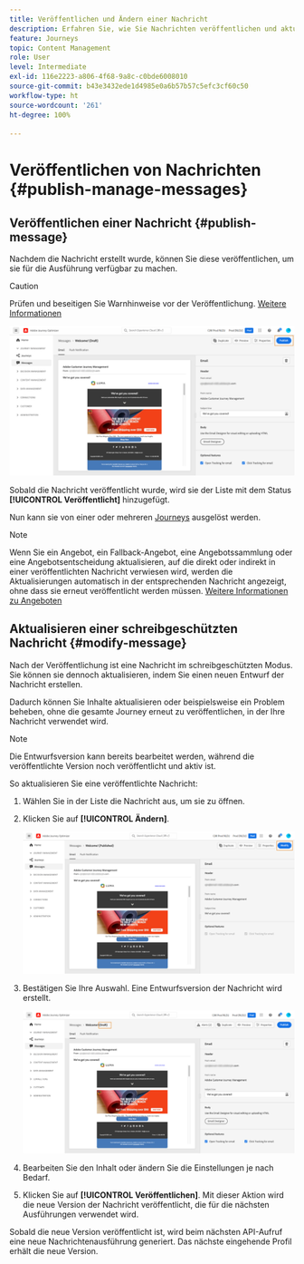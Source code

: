 ```yaml
---
title: Veröffentlichen und Ändern einer Nachricht
description: Erfahren Sie, wie Sie Nachrichten veröffentlichen und aktualisieren
feature: Journeys
topic: Content Management
role: User
level: Intermediate
exl-id: 116e2223-a806-4f68-9a8c-c0bde6008010
source-git-commit: b43e3432ede1d4985e0a6b57b57c5efc3cf60c50
workflow-type: ht
source-wordcount: '261'
ht-degree: 100%

---
```


# Veröffentlichen von Nachrichten {#publish-manage-messages}

## Veröffentlichen einer Nachricht {#publish-message}

Nachdem die Nachricht erstellt wurde, können Sie diese veröffentlichen, um sie für die Ausführung verfügbar zu machen.

>[!CAUTION]
>
>Prüfen und beseitigen Sie Warnhinweise vor der Veröffentlichung. [Weitere Informationen](alerts.md)

![](assets/publish-message.png)

Sobald die Nachricht veröffentlicht wurde, wird sie der Liste mit dem Status **[!UICONTROL Veröffentlicht]** hinzugefügt.

Nun kann sie von einer oder mehreren [Journeys](../building-journeys/journey.md) ausgelöst werden.

>[!NOTE]
>
>Wenn Sie ein Angebot, ein Fallback-Angebot, eine Angebotssammlung oder eine Angebotsentscheidung aktualisieren, auf die direkt oder indirekt in einer veröffentlichten Nachricht verwiesen wird, werden die Aktualisierungen automatisch in der entsprechenden Nachricht angezeigt, ohne dass sie erneut veröffentlicht werden müssen. [Weitere Informationen zu Angeboten](../offers/get-started/starting-offer-decisioning.md)

## Aktualisieren einer schreibgeschützten Nachricht {#modify-message}

Nach der Veröffentlichung ist eine Nachricht im schreibgeschützten Modus. Sie können sie dennoch aktualisieren, indem Sie einen neuen Entwurf der Nachricht erstellen.

Dadurch können Sie Inhalte aktualisieren oder beispielsweise ein Problem beheben, ohne die gesamte Journey erneut zu veröffentlichen, in der Ihre Nachricht verwendet wird.

>[!NOTE]
>
>Die Entwurfsversion kann bereits bearbeitet werden, während die veröffentlichte Version noch veröffentlicht und aktiv ist.

So aktualisieren Sie eine veröffentlichte Nachricht:

1. Wählen Sie in der Liste die Nachricht aus, um sie zu öffnen.

1. Klicken Sie auf **[!UICONTROL Ändern]**.

   ![](assets/message-modify.png)

1. Bestätigen Sie Ihre Auswahl. Eine Entwurfsversion der Nachricht wird erstellt.

   ![](assets/message-modify-v2.png)

1. Bearbeiten Sie den Inhalt oder ändern Sie die Einstellungen je nach Bedarf.
1. Klicken Sie auf **[!UICONTROL Veröffentlichen]**. Mit dieser Aktion wird die neue Version der Nachricht veröffentlicht, die für die nächsten Ausführungen verwendet wird.

Sobald die neue Version veröffentlicht ist, wird beim nächsten API-Aufruf eine neue Nachrichtenausführung generiert. Das nächste eingehende Profil erhält die neue Version.

<!--For batch messages, the audience/segment being processed in the previous execution will not be affected by the new version. Only the next incoming API call with an audience/segment will generate a new message execution with the new version. -->
